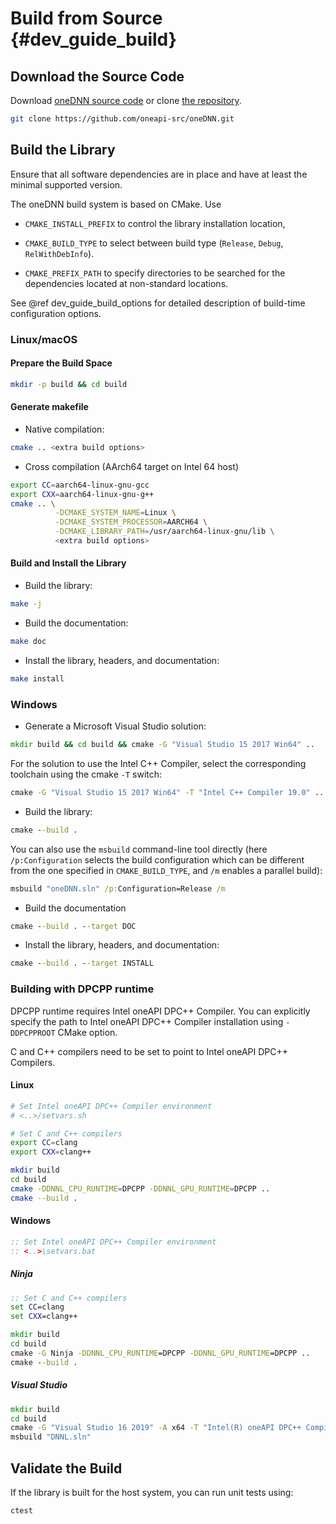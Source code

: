 Build from Source {#dev_guide_build}
====================================

## Download the Source Code

Download [oneDNN source code](https://github.com/oneapi-src/oneDNN/archive/master.zip)
or clone [the repository](https://github.com/oneapi-src/oneDNN.git).

~~~sh
git clone https://github.com/oneapi-src/oneDNN.git
~~~

## Build the Library

Ensure that all software dependencies are in place and have at least the
minimal supported version.

The oneDNN build system is based on CMake. Use

- `CMAKE_INSTALL_PREFIX` to control the library installation location,

- `CMAKE_BUILD_TYPE` to select between build type (`Release`, `Debug`,
  `RelWithDebInfo`).

- `CMAKE_PREFIX_PATH` to specify directories to be searched for the
  dependencies located at non-standard locations.

See @ref dev_guide_build_options for detailed description of build-time
configuration options.

### Linux/macOS

#### Prepare the Build Space

~~~sh
mkdir -p build && cd build
~~~

#### Generate makefile

- Native compilation:
~~~sh
cmake .. <extra build options>
~~~

- Cross compilation (AArch64 target on Intel 64 host)

~~~sh
export CC=aarch64-linux-gnu-gcc
export CXX=aarch64-linux-gnu-g++
cmake .. \
          -DCMAKE_SYSTEM_NAME=Linux \
          -DCMAKE_SYSTEM_PROCESSOR=AARCH64 \
          -DCMAKE_LIBRARY_PATH=/usr/aarch64-linux-gnu/lib \
          <extra build options>
~~~

#### Build and Install the Library

- Build the library:
~~~sh
make -j
~~~

- Build the documentation:
~~~sh
make doc
~~~

- Install the library, headers, and documentation:
~~~sh
make install
~~~

### Windows

- Generate a Microsoft Visual Studio solution:
~~~bat
mkdir build && cd build && cmake -G "Visual Studio 15 2017 Win64" ..
~~~
For the solution to use the Intel C++ Compiler, select the corresponding
toolchain using the cmake `-T` switch:
~~~bat
cmake -G "Visual Studio 15 2017 Win64" -T "Intel C++ Compiler 19.0" ..
~~~

- Build the library:
~~~bat
cmake --build .
~~~
You can also use the `msbuild` command-line tool directly (here
`/p:Configuration` selects the build configuration which can be different from
the one specified in `CMAKE_BUILD_TYPE`, and `/m` enables a parallel build):
~~~bat
msbuild "oneDNN.sln" /p:Configuration=Release /m
  ~~~

- Build the documentation
~~~bat
cmake --build . --target DOC
~~~

- Install the library, headers, and documentation:
~~~bat
cmake --build . --target INSTALL
~~~

### Building with DPCPP runtime

DPCPP runtime requires Intel oneAPI DPC++ Compiler. You can explicitly specify
the path to Intel oneAPI DPC++ Compiler installation using 
`-DDPCPPROOT` CMake option.

C and C++ compilers need to be set to point to Intel oneAPI DPC++ Compilers.

#### Linux

~~~sh
# Set Intel oneAPI DPC++ Compiler environment
# <..>/setvars.sh

# Set C and C++ compilers
export CC=clang
export CXX=clang++

mkdir build
cd build
cmake -DDNNL_CPU_RUNTIME=DPCPP -DDNNL_GPU_RUNTIME=DPCPP ..
cmake --build .
~~~

#### Windows

~~~bat
:: Set Intel oneAPI DPC++ Compiler environment
:: <..>\setvars.bat
~~~

##### Ninja

~~~bat
:: Set C and C++ compilers
set CC=clang
set CXX=clang++

mkdir build
cd build
cmake -G Ninja -DDNNL_CPU_RUNTIME=DPCPP -DDNNL_GPU_RUNTIME=DPCPP ..
cmake --build .
~~~

##### Visual Studio

~~~bat
mkdir build
cd build
cmake -G "Visual Studio 16 2019" -A x64 -T "Intel(R) oneAPI DPC++ Compiler" -DDNNL_CPU_RUNTIME=DPCPP -DDNNL_GPU_RUNTIME=DPCPP ..
msbuild "DNNL.sln"
~~~

## Validate the Build

If the library is built for the host system, you can run unit tests using:

~~~sh
ctest
~~~
